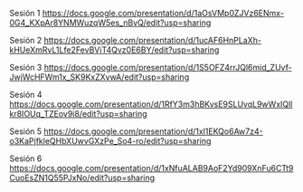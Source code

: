 
Sesión 1
https://docs.google.com/presentation/d/1aOsVMp0ZJVz6ENmx-0G4_KXpAr8YNMWuzqW5es_nBvQ/edit?usp=sharing


Sesión 2
https://docs.google.com/presentation/d/1ucAF6HnPLaXh-kHUeXmRvL1Lfe2FevBViT4Qvz0E6BY/edit?usp=sharing


Sesión 3
https://docs.google.com/presentation/d/1S5OFZ4rrJQl6mid_ZUvf-JwjWcHFWm1x_SK9KxZXywA/edit?usp=sharing


Sesión 4
https://docs.google.com/presentation/d/1RfY3m3hBKvsE9SLUvqL9wWxIQllkr8IOUq_TZEov9i8/edit?usp=sharing

Sesión 5
https://docs.google.com/presentation/d/1xl1EKQo6Aw7z4-o3KaPjfkleQHbXUwvGXzPe_So4-ro/edit?usp=sharing

Sesión 6
https://docs.google.com/presentation/d/1xNfuALAB9AoF2Yd909XnFu6CTt9CuoEsZN1Q55PJxNo/edit?usp=sharing



